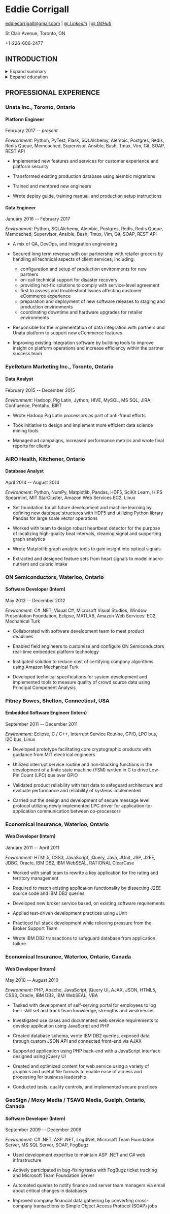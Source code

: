 # Eddie Corrigall

[eddiecorrigall@gmail.com](mailto:eddiecorrigall@gmail.com) | [@ *LinkedIn*](https://linkedin.com/in/eddiecorrigall) | [@ *GitHub*](https://github.com/eddiecorrigall)

St Clair Avenue, Toronto, ON

+1-226-606-2477

## INTRODUCTION

<details><summary>Expand summary</summary><p>

### SUMMARY

I'm looking to be part of a team, have a well defined role, and ownership over a product or service. When I spend time learning, its to become an expert at whatever I might be resonsible for, so that I can help train and foster the working environment surounding me.

I want to get involved with big projects and work with experienced people. I have a strong desire to work with a mobile, backend or frontend team to deliver quality products and services to happy customers.

My personality suits most. I'm a social kind of developer and easy to work with. I'm open to new ideas and like to share my opinions when I see an opportunity for improvement and efficiency within an organization.

#### What I've worked on in the past
* Developed product mapping solution for many-to-many relationship using a connected sub-components and breadth-first search algorithm

* Mining big data using Apache Hadoop and Apache PigLatin

* Data analytics using Python Pandas, NumPy, SciKit Learn

* Real-time analytic software using C# Windows Presentation Foundation (WPF)

* Crowd sourcing application using Amazon Web Services (AWS) Mechanical Turk (mTurk)

* Custom implementation of I2C bus and LPC bus in C for an embedded security platform

* Web portal written in SQL, PHP, JavaScript for team knowledge tracking application

#### Side projects
I have many side projects, these projects get me involved in technologies to strengthen my abilities and satisfy my ambition for knowledge. If you check out my GitHub account, there are plenty of working examples of my development abilities, so I encourage you to explore!

A particular project of mine that has had success is [xlsx-populate](https://github.com/dtjohnson/xlsx-populate), where I have been able to collaborate online to create a NodeJS Excel plugin.

<!-- END OF SUMMARY -->
</p></details>

<details><summary>Expand education</summary><p>

### EDUCATION

#### University of Waterloo, Waterloo, Ontario

*Honours Bachelor of Computer Science with Co-op*

#### Coursera.org
* Programming Mobile Applications for Android Handheld Systems: Part 1

* Programming Mobile Applications for Android Handheld Systems: Part 2

* Programming Mobile Services for Android Handheld Systems: Communication

* The Data Scientist's Toolbox

* R Programming

#### Udemy.com
* JavaScript: Understanding the Wierd Parts

* Learn and Understand NodeJS

* Build Web Apps with React JS and Flux

<!-- END OF EDUCATION -->
</p></details>

## PROFESSIONAL EXPERIENCE

### Unata Inc., Toronto, Ontario
#### Platform Engineer
February 2017 -- *present*

*Environment:* Python, PyTest, Flask, SQLAlchemy, Alembic, Postgres, Redis, Redis Queue, Memcached, Supervisor, Ansible, Bash, Tmux, Vim, Git, SOAP, REST API

* Implemented new features and services for customer experience and platform security

* Transformed existing production database using alembic migrations

* Trained and mentored new engineers

* Wrote deploy guide, training manual, and production setup instructions

#### Data Engineer
January 2016 -- February 2017

*Environment:* Python, SQLAlchemy, Alembic, Postgres, Redis, Redis Queue, Memcached, Supervisor, Ansible, Bash, Tmux, Vim, Git, SOAP, REST API

* A mix of QA, DevOps, and Integration engineering

* Secured long term revenue with our partnership with retailer grocers by handling all technical aspects of client services, including:
    * configuration and setup of production environments for new partners
    * on-call technical support for disaster recovery
    * providing hot-fix solutions to comply with service-level agreement
    * first to assess and troubleshoot issues affecting customer eCommerce experience
    * preparation and deployment of new software releases to staging and production environments
    * coordinating downtime and hardware upgrades for retailer environments

* Responsible for the implementation of data integration with partners and Unata platform to support new eCommerce features

* Improving existing integration software by building tools to improve insight on platform operations and increase efficiency within the partner success team

### EyeReturn Marketing Inc., Toronto, Ontario
#### Data Analyst
February 2015 -- December 2015

*Environment:* Hadoop, Pig Latin, Jython, HIVE, MySQL, MS SQL, JIRA, Confluence, Pentaho, BIRT

* Wrote Hadoop Pig Latin processors as part of anti-fraud efforts

* Took initiative to design and implement more efficient data science mining tools

* Managed ad campaigns, increased performance metrics and wrote final reports for clients

### AIRO Health, Kitchener, Ontario
#### Database Analyst
April 2014 -- August 2014

*Environment:* Python, NumPy, Matplotlib, Pandas, HDF5, SciKit Learn, HIPS Spearmint, MIT StarCluster, Amazon Web Services EC2, Linux

* Set foundation for all future development and machine learning by defining new database structures with HDF5 and utilizing Python library Pandas for large scale vector operations

* Worked with team to design robust heartbeat detector for the purpose of localizing high-quality beat intervals, cleaning signal and supporting graph analytics

* Wrote Matplotlib graph analytic tools to gain insight into optical signals

* Extracted and designed feature sets from heart signals to model macro-nutrient and caloric intake

### ON Semiconductors, Waterloo, Ontario
#### Software Developer (Intern)
May 2012 -- December 2012

*Environment:* C# .NET, Visual C#, Microsoft Visual Studios, Window Presentation Foundation, Eclipse, MATLAB, Amazon Web Services: EC2, Mechanical Turk

* Collaborated with software development team to meet product deadlines

* Enabled field engineers to customize and configure ON Semiconductors real-time embedded platform technology

* Instigated solution to reduce cost of certifying company algorithms using Amazon Mechanical Turk

* Developed technical specifications for system development and implemented tools to measure quality of crowd source data using Principal Component Analysis

### Pitney Bowes, Shelton, Connecticut, USA
#### Embedded Software Engineer (Intern)
September 2011 -- December 2011

*Environment:* Eclipse, C / C++, Interrupt Service Routine, GPIO, LPC bus, I2C bus, Linux

* Developed prototype facilitating core cryptographic products with guidance from MIT electrical engineers

* Utilized interrupt service routine and non-blocking functions in the development of a finite state machine (FSM) written in C to drive Low-Pin Count (LPC) bus over GPIO

* Validated product reliability with test data to safeguard architecture and evaluate performance and reliability of systems implemented

* Carried out the design and development of secure message level protocol utilizing newly implemented LPC driver for application-to-application communication between co-processors

### Economical Insurance, Waterloo, Ontario
#### Web Developer (Intern)
January 2011 -- April 2011

*Environment:* HTML5, CSS3, JavaScript, jQuery, Java, JUnit, JSP, J2EE, JDBC, Oracle, IBM DB2, IBM WebSEAL, RATIONAL ClearCase

* Worked with small team to rewrite a key application for fire rating and territory management

* Required to match existing application functionality by dissecting J2EE source code and IBM DB2 queries

* Developed new broker service based, on existing software requirements

* Applied test-driven development practices using JUnit

* Practiced full stack development while relieving pressure from the Broker Support Team

* Wrote IBM DB2 transactions to safeguard database from application failure

### Economical Insurance, Waterloo, Ontario, Canada
#### Web Developer (Intern)
May 2010 -- August 2010

*Environment:* PHP, Apache, JavaScript, jQuery UI, AJAX, JSON, HTML5, CSS3, Oracle, IBM DB2, IBM WebSEAL, VBA

* Tasked with development of self-serving portal for employees to log their skill set and track team knowledge, strengths and weaknesses

* Investigated use cases and documented web service requirements to develop application using JavaScript and PHP

* Created database schema, wrote IBM DB2 queries, exposed data through custom JSON API and connected front-end via AJAX

* Supported application using PHP back-end with a JavaScript interface designed using jQuery UI

* Created and optimized content for web service using a variety of graphics and useful file formats to enable ease of access and processing for business leadership

* Conducted tests, quality controls, and implemented secure practices

### GeoSign / Moxy Media / TSAVO Media, Guelph, Ontario, Canada
#### Software Developer (Intern)
September 2009 -- December 2009

*Environment:* C# .NET, ASP .NET, Log4Net, Microsoft Team Foundation Server, MS SQL Server, SOAP, FogBugz

* Used development expertise to maintain ASP .NET and C# web infrastructure

* Actively participated in bug-fixing tasks with FogBugz ticket tracking and Microsoft Team Foundation Server

* Automated queries to notify finance and server team managers via email about critical changes in databases

* Improved company financial data gathering by converting cross-company transactions to Simple Object Access Protocol (SOAP) jobs
